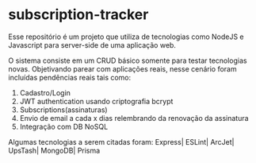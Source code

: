 # subscription-tracker
Esse repositório é um projeto que utiliza de tecnologias como NodeJS e Javascript para server-side de uma aplicação web.

O sistema consiste em um CRUD básico somente para testar tecnologias novas. Objetivando parear com aplicações reais, nesse cenário foram incluídas pendências reais tais como:
1) Cadastro/Login
2) JWT authentication usando criptografia bcrypt
4) Subscriptions(assinaturas)
5) Envio de email a cada x dias relembrando da renovação da assinatura
6) Integração com DB NoSQL

Algumas tecnologias a serem citadas foram: Express| ESLint| ArcJet| UpsTash| MongoDB| Prisma

